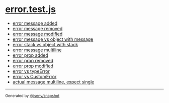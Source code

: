 # [error.test.js](../error.test.js)



- [error message added](error_message_added/error_message_added.md)
- [error message removed](error_message_removed/error_message_removed.md)
- [error message modified](error_message_modified/error_message_modified.md)
- [error message vs object with message](error_message_vs_object_with_message/error_message_vs_object_with_message.md)
- [error stack vs object with stack](error_stack_vs_object_with_stack/error_stack_vs_object_with_stack.md)
- [error message multiline](error_message_multiline/error_message_multiline.md)
- [error prop added](error_prop_added/error_prop_added.md)
- [error prop removed](error_prop_removed/error_prop_removed.md)
- [error prop modified](error_prop_modified/error_prop_modified.md)
- [error vs typeError](error_vs_typeerror/error_vs_typeerror.md)
- [error vs CustomError](error_vs_customerror/error_vs_customerror.md)
- [actual message multiline, expect single](actual_message_multiline__expect_single/actual_message_multiline__expect_single.md)

---

<sub>
  Generated by <a href="https://github.com/jsenv/core/tree/main/packages/independent/snapshot">@jsenv/snapshot</a>
</sub>